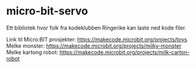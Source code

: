 # micro-bit-servo
Ett bibliotek hvor folk fra kodeklubben Ringerike kan laste ned kode filer.

Link til Micro:BIT prosjekter: https://makecode.microbit.org/projects/toys
Melke monster: https://makecode.microbit.org/projects/milky-monster
Melke kartong robot: https://makecode.microbit.org/projects/milk-carton-robot

